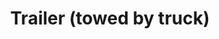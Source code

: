 ---
layout: child_layout/cargo_categories_category
title: Trailer (towed by truck)
permalink: /cargo-categories/trailer-transport/trailer-towed-by-truck/
hero: /assets/img/content/hero/fullsize/pipe-mass-energy.jpg
side_nav_id: 3
hero_classes: is-fullscreen
content_type: cargo_item
---